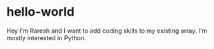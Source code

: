 # hello-world

Hey I'm Raresh and I want to add coding skills to my existing array. I'm mostly interested in Python.

